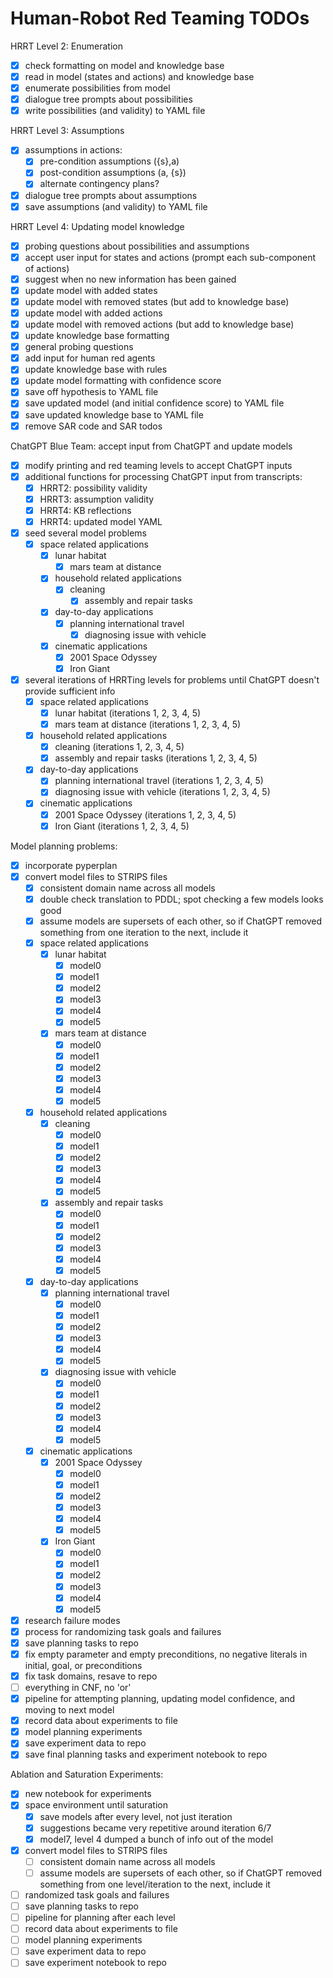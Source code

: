 # Human-Robot Red Teaming TODOs

HRRT Level 2: Enumeration
- [x] check formatting on model and knowledge base
- [x] read in model (states and actions) and knowledge base
- [x] enumerate possibilities from model
- [x] dialogue tree prompts about possibilities
- [x] write possibilities (and validity) to YAML file

HRRT Level 3: Assumptions
- [x] assumptions in actions:
	- [x] pre-condition assumptions ({s},a)
	- [x] post-condition assumptions (a, {s})
	- [x] alternate contingency plans?
- [x] dialogue tree prompts about assumptions
- [x] save assumptions (and validity) to YAML file

HRRT Level 4: Updating model knowledge
- [x] probing questions about possibilities and assumptions
- [x] accept user input for states and actions (prompt each sub-component of actions)
- [x] suggest when no new information has been gained
- [x] update model with added states
- [x] update model with removed states (but add to knowledge base)
- [x] update model with added actions
- [x] update model with removed actions (but add to knowledge base)
- [x] update knowledge base formatting
- [x] general probing questions
- [x] add input for human red agents
- [x] update knowledge base with rules
- [x] update model formatting with confidence score
- [x] save off hypothesis to YAML file
- [x] save updated model (and initial confidence score) to YAML file
- [x] save updated knowledge base to YAML file
- [x] remove SAR code and SAR todos

ChatGPT Blue Team: accept input from ChatGPT and update models
- [x] modify printing and red teaming levels to accept ChatGPT inputs
- [x] additional functions for processing ChatGPT input from transcripts:
	- [x] HRRT2: possibility validity
	- [x] HRRT3: assumption validity
	- [x] HRRT4: KB reflections
	- [x] HRRT4: updated model YAML
- [x] seed several model problems
  - [x] space related applications
	  - [x] lunar habitat
		- [x] mars team at distance
	- [x] household related applications
	  - [x] cleaning
		- [x] assembly and repair tasks
	- [x] day-to-day applications
	  - [x] planning international travel
		- [x] diagnosing issue with vehicle
	- [x] cinematic applications
		- [x] 2001 Space Odyssey
		- [x] Iron Giant
- [x] several iterations of HRRTing levels for problems until ChatGPT doesn't provide sufficient info
	- [x] space related applications
		- [x] lunar habitat (iterations 1, 2, 3, 4, 5)
		- [x] mars team at distance (iterations 1, 2, 3, 4, 5)
	- [x] household related applications
		- [x] cleaning (iterations 1, 2, 3, 4, 5)
		- [x] assembly and repair tasks (iterations 1, 2, 3, 4, 5)
	- [x] day-to-day applications
		- [x] planning international travel (iterations 1, 2, 3, 4, 5)
		- [x] diagnosing issue with vehicle (iterations 1, 2, 3, 4, 5)
	- [x] cinematic applications
		- [x] 2001 Space Odyssey (iterations 1, 2, 3, 4, 5)
		- [x] Iron Giant (iterations 1, 2, 3, 4, 5)

Model planning problems:
- [x] incorporate pyperplan
- [x] convert model files to STRIPS files
	- [x] consistent domain name across all models
	- [x] double check translation to PDDL; spot checking a few models looks good
	- [x] assume models are supersets of each other, so if ChatGPT removed something from one iteration to the next, include it
	- [x] space related applications
		- [x] lunar habitat
			- [x] model0
			- [x] model1
			- [x] model2
			- [x] model3
			- [x] model4
			- [x] model5
		- [x] mars team at distance
			- [x] model0
			- [x] model1
			- [x] model2
			- [x] model3
			- [x] model4
			- [x] model5
	- [x] household related applications
		- [x] cleaning
			- [x] model0
			- [x] model1
			- [x] model2
			- [x] model3
			- [x] model4
			- [x] model5
		- [x] assembly and repair tasks
			- [x] model0
			- [x] model1
			- [x] model2
			- [x] model3
			- [x] model4
			- [x] model5
	- [x] day-to-day applications
		- [x] planning international travel
			- [x] model0
			- [x] model1
			- [x] model2
			- [x] model3
			- [x] model4
			- [x] model5
		- [x] diagnosing issue with vehicle
			- [x] model0
			- [x] model1
			- [x] model2
			- [x] model3
			- [x] model4
			- [x] model5
	- [x] cinematic applications
		- [x] 2001 Space Odyssey
			- [x] model0
			- [x] model1
			- [x] model2
			- [x] model3
			- [x] model4
			- [x] model5
		- [x] Iron Giant
			- [x] model0
			- [x] model1
			- [x] model2
			- [x] model3
			- [x] model4
			- [x] model5
- [x] research failure modes
- [x] process for randomizing task goals and failures
- [x] save planning tasks to repo
- [x] fix empty parameter and empty preconditions, no negative literals in initial, goal, or preconditions
- [x] fix task domains, resave to repo
- [ ] everything in CNF, no 'or'
- [x] pipeline for attempting planning, updating model confidence, and moving to next model
- [x] record data about experiments to file
- [x] model planning experiments
- [x] save experiment data to repo
- [x] save final planning tasks and experiment notebook to repo

Ablation and Saturation Experiments:
- [x] new notebook for experiments
- [x] space environment until saturation
	- [x] save models after every level, not just iteration
	- [x] suggestions became very repetitive around iteration 6/7
	- [x] model7, level 4 dumped a bunch of info out of the model
- [x] convert model files to STRIPS files
	- [ ] consistent domain name across all models
	- [ ] assume models are supersets of each other, so if ChatGPT removed something from one level/iteration to the next, include it
- [ ] randomized task goals and failures
- [ ] save planning tasks to repo
- [ ] pipeline for planning after each level
- [ ] record data about experiments to file
- [ ] model planning experiments
- [ ] save experiment data to repo
- [ ] save experiment notebook to repo
